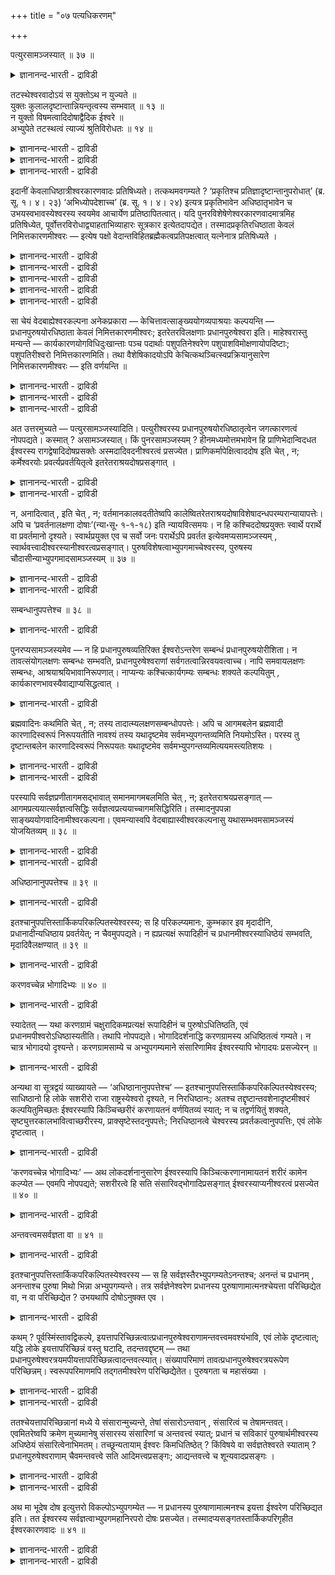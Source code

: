 +++
title = "०७ पत्यधिकरणम्"

+++

पत्युरसामञ्जस्यात् ॥ ३७ ॥  
<details><summary>ज्ञानानन्द-भारती - द्राविडी</summary>

पत्युरसामञ्जस्यात् ॥ ३७ ॥
</details>

तटस्थेश्वरवादोऽयं स युक्तोऽथ न युज्यते ॥  
युक्तः कुलालदृष्टान्तान्नियन्तृत्वस्य सम्भवात् ॥ १३ ॥  
न युक्तो विषमत्वादिदोषाद्वैदिक ईश्वरे ॥  
अभ्युपेते तटस्थत्वं त्याज्यं श्रुतिविरोधतः ॥ १४ ॥  
<details><summary>ज्ञानानन्द-भारती - द्राविडी</summary>

--वैयासिग न्यायमाला
</details>

<details><summary>ज्ञानानन्द-भारती - द्राविडी</summary>

इदु तडस्तरायुळ्ळ (निमित्त मात्तिररायुळ्ळ) ईसुवर रैच् चॊल्लुम् मदम्। अदु युक्तमा? अल्लदु युक्तमिल्लैया? कुयवऩ् ऎऩ्ऱ तिरुष्टान्दत्तिऩाल् नियमऩम् सॆय्युम् तऩ्मै पॊरुन्दुमादलाल्, (इन्द मदम्) युक्तम् ताऩ्।
</details>

<details><summary>ज्ञानानन्द-भारती - द्राविडी</summary>

विषममाय् (पक्षबादत्तुडऩ्) इरुक्कुम् तऩ्मै मुदलाऩ तोषम् इरुप्पदाल् (इन्द मदम्) युक्तमिल्लै। वेदत्तिल् कण्ड ईसुवररै ऒप्पुक्कॊळ्ळुम् विषयत्तिल् तडस्तमायिरुत्तल् वेदत्तिऱ्कु विरोदमाय् इरुप्पदाल् तळ्ळिविड वेण्डियदागुम्।
</details>

इदानीं केवलाधिष्ठात्रीश्वरकारणवादः प्रतिषिध्यते। तत्कथमवगम्यते ? ‘प्रकृतिश्च प्रतिज्ञादृष्टान्तानुपरोधात्’ (ब्र. सू. १। ४। २३) ‘अभिध्योपदेशाच्च’ (ब्र. सू. १। ४। २४) इत्यत्र प्रकृतिभावेन अधिष्ठातृभावेन च उभयस्वभावस्येश्वरस्य स्वयमेव आचार्येण प्रतिष्ठापितत्वात्। यदि पुनरविशेषेणेश्वरकारणवादमात्रमिह प्रतिषिध्येत, पूर्वोत्तरविरोधाद्व्याहताभिव्याहारः सूत्रकार इत्येतदापद्येत। तस्मादप्रकृतिरधिष्ठाता केवलं निमित्तकारणमीश्वरः — इत्येष पक्षो वेदान्तविहितब्रह्मैकत्वप्रतिपक्षत्वात् यत्नेनात्र प्रतिषिध्यते ।

<details><summary>ज्ञानानन्द-भारती - द्राविडी</summary>

केसङ्गळैप् पिय्त्तॆरिन्द जैऩर्गळिऩ् मदत्तै कण्डित्तुविट्टु जडादारिगळाऩ माहेसुवरर् कळिऩ् मदत्तै कण्डिक्किऱार्, सैवर्, पासुबदर्, कारुणिग सित्तान्दिगळ्, काबालिगर् ऎऩ्ऱु नाऩ्गु पिरिवु उळ्ळवर्गळ् माहेसुवरर्गळ्। इन्द अदिगरणत्तिऱ्कु पत्यदिगरणम्, पासुबदादिगरणम् ऎऩ्ऱु इरण्डु पॆयरुण्डु। प्रह्मवादिगळ् पिरह्मत्तै अबिन्द निमित्तोबादाऩमाग अदावदु निमित्त कारणमागवुम्, उबादाऩगारणमागवुम् कूऱुगिऱार्गळ्। इदऱ्कु विरुत्त माग माहेसुवरर्गळ्। पसुबदियाऩ ईसुवरऩ् निमित्त कारणम्दाऩ् उबादाऩ कारणमल्ल पिरदाऩम् ताऩ् उबादाऩ कारणम् ऎऩ्ऱु सॊल्गिऱार्गळ्। इवर्गळिऩ् मदम् कण्डिक्कप्पडुगिऱदु। इन्द युक्तिगळैक् कॊण्डे ईसुवरऩै निमित्त कारणमाग मट्टुम् ऒप्पुक्कॊळ्गिऱ हैरऩ्यगर्बर्गळ्, पादञ्जलयोगिगळ्, नैयायिगर्गळ् इवर्गळिऩ् मदमुम् कण्डिक्कप्पट्टदाग आगिऱदु।
</details>

<details><summary>ज्ञानानन्द-भारती - द्राविडी</summary>

उलगिल् कुडम् मुदलाऩ कारियङ्गळुक्कु मण् मुदलाऩवै उबादाऩ कारणमायुम्, कुयवऩ् मुदलाऩ वर्गळ् निमित्त कारणमायुमिरुप्पदै पार्त्तिरुक्किऱोम्। इदे पोल उलगम् मुऴुवदऱ्कुम् ईसुवरऩ् निमित्त कारणमायुम् पिरदाऩम् अल्लदु परमाणु उबादाऩ कारणमायुमिरुप्पदुदाऩ् पॊरुन्दुम्। ऒरुवरैये उबादाऩमायुम् निमित्तमायुम् ऒप्पुक्कॊळ्वदु लोगविरुत्तमाऩदाल् सरियल्ल ऎऩ्ऱु पूर्वबक्षम्।
</details>

<details><summary>ज्ञानानन्द-भारती - द्राविडी</summary>

निमित्त कारणमाऩ ईसुवरऩ् सिल पिराणिगळै सुगिगळायुम्, सिल पिराणिगळै तुक्किगळायुम् पडैप्प ताल् अवरुक्कुबक्षबादम्, करुणैयिल्लामै मुदलाऩ तोषङ्गळ् एऱ्पडुम्। पिरह्म वादिगळ् सुरुदि पिरमाण पलत्तैक्कॊण्डु जीवर्गळिऩ् पुण्य पाबगर्माक्कळै यऩुसरित्तु सुगिगळायुम् तुक्किगळायुम् सॆय्गिऱार् ऎऩ्ऱु सॊल्गिऱार्गळ्। नीङ्गळुम् सुरुदियै पिरमाणमाग ऒप्पुक् कॊण्डाल् अदिल् कूऱियबडि ईसुवरऩै अबिन्दनिमित् तो पादाऩमागत्ताऩ् ऒप्पुक्कॊळ्ळवेण्डुम्। आगवे ईसुवरऩ् केवल निमित्तगारणम् ऎऩ्ऱ वादम् सरियल्ल)।
</details>

<details><summary>ज्ञानानन्द-भारती - द्राविडी</summary>

इप्पॊऴुदु वॆऱुम् अदिष्टादावायिरुक्कुम् ईसुवरऩै कारणमॆऩ्ऱु सॊल्लुम् वादम् मऱुक्कप्पडुगिऱदु।
</details>

<details><summary>ज्ञानानन्द-भारती - द्राविडी</summary>

अदु ऎप्पडि अऱियप्पडुगिऱदु? "पिरगिरुदियुम् पिरदिक्ञै तिरुष्टान्दम् इवैगळुक्कुक् कॆडुदल् इल्लाददिऩाल्” (१-४-२३) "सिरुष्टि सङ्गल्बम् सॊल्लियिरुप्पदालुम्" (१-४-२४) ऎऩ्ऱविडत्तिल् पिरगिरुदित्तऩ्मैयालुम् (उबादाऩगारणम्) अदिष् टादावॆऩ्ऱ तऩ्मैयिऩालुम् (निमित्त कारणम्) इरण्डुविद स्वबावत्तैयुमुडैय ईसुवरऩ् आसार्याराल् तऩ्ऩालेये स्ताबिक् कप्पट्टिरुप्पदाल्, पॊदुवाग ईसुवरऩ् कारणमॆऩ्ऱ वादमे इङ्गे मऱुक्कप्पडुमेयाऩाल्, मुऩ् पिऩ्ऩुळ्ळवैगळुक्कु विरोदम् एऱ्पडुवदाल्, (ऒऩ्ऱुक्कॊऩ्ऱु मुरण्बट्टु) अडिबडक्कूडियदैये सॊऩ्ऩवराग उळ्ळवर् सूत्र कारर् ऎऩ्ऱ इदु एऱ्पडुम्। आगैयाल्, पिरगिरुदियिल्ला तवराय् वॆऱुम् अदिष्टादावा यिरुक्कुम् निमित्त कारणम् ईसुवरऩ् ऎऩ्ऱ इन्द पक्षम्, वेदान्दत्तिल् उबदेसिक्कप्पट्टुळ्ळ पिरह्मम् ऒऩ्ऱेयॆऩ्बदऱ्कु ऎदिर्बक्षमायिरुप्पदाल्, पिरयत्तिऩत्तुडऩ् इङ्गे मऱुक्कप्पडुगिऱदु।
</details>

सा चेयं वेदबाह्येश्वरकल्पना अनेकप्रकारा — केचित्तावत्साङ्ख्ययोगव्यपाश्रयाः कल्पयन्ति — प्रधानपुरुषयोरधिष्ठाता केवलं निमित्तकारणमीश्वरः; इतरेतरविलक्षणाः प्रधानपुरुषेश्वरा इति। माहेश्वरास्तु मन्यन्ते — कार्यकारणयोगविधिदुःखान्ताः पञ्च पदार्थाः पशुपतिनेश्वरेण पशुपाशविमोक्षणायोपदिष्टाः; पशुपतिरीश्वरो निमित्तकारणमिति। तथा वैशेषिकादयोऽपि केचित्कथञ्चित्स्वप्रक्रियानुसारेण निमित्तकारणमीश्वरः — इति वर्णयन्ति ॥

<details><summary>ज्ञानानन्द-भारती - द्राविडी</summary>

वेदत्तिऱ्कु वॆळिप्पट्टदाऩ अन्द इन्द ईसुवर कल्बऩै पलविदमायिरुक्किऱदु (सेच्वर) साङ्गियत् तैयुम् योगत्तैयुम् आसिरयिक्कुम् सिलर् (हिरण्य कर्प्पर्, पदञ्जलि मुदलाऩवर्गळ्) पिरदाऩम् पुरुषऩ् इव्विरण्डिऱ्कुम् अदिष्टादावाग वॆऱुम् निमित्त कारणमाग इरुप्पवर् ईसुवरऩ् ऎऩ्ऱुम् पिरदाऩम्, पुरुषऩ्, ईसुवरऩ् इवर्गळ् वॆव्वेऱु स्वबावमुळ्ळ वर्गळ् ऎऩ्ऱुम् कल्बिक्किऱार्गळ्।
</details>

<details><summary>ज्ञानानन्द-भारती - द्राविडी</summary>

महेसुवरऩैयण्डिऩवर्गळो ऎण्णुगिऱार्गळ् पसुबदियाऩ ईसुवरऩाल् पसुक्कळ् पासत्तिलिरुन्दु विडुबड वेण्डियदऱ्काग, १। कार्यम् (पिरदाऩत्तिलिरुन्दु उण्डागुम् महत् मुदलियदु), २। कारणम् (पिरदाऩमुम् ईसुवरऩुम्), ३। योगम् (समादि), ४। विदि (स्नाऩम् मुदलियदु), ५। तुक्कान्दम् (तुक्कत्तिऩ् मुडिवु मोक्षम्) ऎऩ्ऱु ऐन्दु पदार्त्तङ्गळ् उबदेसिक्कप् पट्टिरुक्किऩ्ऱऩ; पसुबदियाऩ ईसुवरऩ् निमित्त कारणम् ऎऩ्ऱु वर्णिक्किऱार्गळ्।
</details>

<details><summary>ज्ञानानन्द-भारती - द्राविडी</summary>

अप्पडिये वैसेषिगर् मुदलाऩ सिलरुम् सिरमप्पट्टु तङ्गळ् पिरगिरियैयै (निर्वसऩक् किरमत्तै) अऩुसरित्तु ईसुवरऩ् निमित्त कारणम् ऎऩ्ऱु वर्णिक्किऱार्गळ्।
</details>

अत उत्तरमुच्यते — पत्युरसामञ्जस्यादिति। पत्युरीश्वरस्य प्रधानपुरुषयोरधिष्ठातृत्वेन जगत्कारणत्वं नोपपद्यते। कस्मात् ? असामञ्जस्यात्। किं पुनरसामञ्जस्यम् ? हीनमध्यमोत्तमभावेन हि प्राणिभेदान्विदधत ईश्वरस्य रागद्वेषादिदोषप्रसक्तेः अस्मदादिवदनीश्वरत्वं प्रसज्येत। प्राणिकर्मापेक्षित्वाददोष इति चेत् , न; कर्मेश्वरयोः प्रवर्त्यप्रवर्तयितृत्वे इतरेतराश्रयदोषप्रसङ्गात् ।

<details><summary>ज्ञानानन्द-भारती - द्राविडी</summary>

आगैयाल् “पदिक्कु, सामञ्जस्यम् इल्ला तदिऩाल्” ऎऩ्ऱु पदिल् सॊल्लप्पडुगिऱदु। “पदिक्कु”, ईसुवरऩुक्कु पिरदाऩम् पुरुषऩ् इवर्गळुक्कु अदिष्टादा ऎऩ्ऱ तऩ्मैयिऩाल् जगत्तिऱ्कु (निमित्त) कारणमायिरुक्कुम् तऩ्मै पॊरुन्दादु। ऎऩ्ऩ कारणत्तिऩाल्? "सामञ्जस्यम् इल्लाददिऩाल्” सामञ्जस्यम् इल्लाददु (पॊरुत्तमिल्लाददु) ऎऩ्ऩ? कीऴ्त्तरम्, नडुत्तरम्, मेल्दरम् ऎऩ्ऱ तऩ्मैयुडऩ् वॆव्वेऱु पिराणिगळै सिरुष्टिक्किऱ ईसुवरऩुक्कु रागम् त्वेषम् मुदलिय तोषङ्गळ् एऱ्पडुमाऩदिऩाल् नम् मुदलाऩवर्गळैप्पोलवे ईसुवरत्तऩ्मैये इल्लै ऎऩ्ऱु एऱ्पट्टुविडुम्।
</details>

<details><summary>ज्ञानानन्द-भारती - द्राविडी</summary>

पिराणिगळुडैय कर्मा अबेक्षिक्कप्पडुवदाल् तोषम् इल्लै ऎऩ्ऱाल्, सरियल्ल; 'कर्माविऱ्कुम्, ईसुवरऩुक्कुम् पिरविरुत्तिक्कप्पडुम् तऩ्मै पिरविरुत् तिक्कच् चॆय्युम् तऩ्मै ऎऩ्ऱाल् ऒऩ्ऱुक्कॊऩ्ऱु आसिरयमायिरुत्तल् ऎऩ्ऱ तोषम् एऱ्पडुमाऩदिऩाल्।
</details>

न, अनादित्वात् , इति चेत् , न; वर्तमानकालवदतीतेष्वपि कालेष्वितरेतराश्रयदोषाविशेषादन्धपरम्परान्यायापत्तेः। अपि च ‘प्रवर्तनालक्षणा दोषाः’(न्या॰सू॰ १-१-१८) इति न्यायवित्समयः। न हि कश्चिददोषप्रयुक्तः स्वार्थे परार्थे वा प्रवर्तमानो दृश्यते। स्वार्थप्रयुक्त एव च सर्वो जनः परार्थेऽपि प्रवर्तत इत्येवमप्यसामञ्जस्यम् , स्वार्थवत्त्वादीश्वरस्यानीश्वरत्वप्रसङ्गात्। पुरुषविशेषत्वाभ्युपगमाच्चेश्वरस्य, पुरुषस्य चौदासीन्याभ्युपगमादसामञ्जस्यम् ॥ ३७ ॥

<details><summary>ज्ञानानन्द-भारती - द्राविडी</summary>

आदियऱ्ऱदायिरुप्पदाल् (तोषम्) इल्लै ऎऩ्ऱाल्, (अदुवुम्) सरियिल्लै; इप्पॊऴुदुळ्ळ कालत्तिल् पोलवे सॆऩ्ऱ कालङ्गळिलुम्गूड ऒऩ्ऱुक्कॊऩ्ऱु आसिरयित्तल् ऎऩ्ऱ तोषत्तिल् वित्यासमिल्ला तदिऩाल्, कुरुट्टु परम्बरै नियायमे एऱ्पडुमाऩदिऩाल्।
</details>

<details><summary>ज्ञानानन्द-भारती - द्राविडी</summary>

मेलुम्, पिरविरुत्तियॆऩ्बदै अडैयाळमागक् कॊण्डवै तोषङ्गळ् (रागत्वेषङ्गळ्) ऎऩ्बदु नैयायिगर्गळिऩ् कोट्पाडु, तोषत्तिऩाल् एवप्पडा मलिरुक्कुम् ऎवऩुम्, तऩक्कागवावदु मऱ्ऱवऩुक्का कवावदु, पिरविरुत्तिप्पदागक् काणप्पड विल्लै यल्लवा?' ऎल्ला जऩङ्गळुम् तऩ्ऩुडैय पिरयो जऩत्तिऱ्काग एवप्पट्टुत्ताऩ्, मऱ्ऱवरुडैय पिरयो जऩत्तिऱ्कागवुम् पिरविरुत्तिक्किऱार्गळ् ऎऩ्ऱु इव्विद मायुम् पॊरुत्तमिल्लात्तऩ्मै; ईसुवरऩुक्कुम् तऩ् पिरयोजऩम् ऎऩ्ऱु ऒऩ्ऱुळ्ळ तऩ्मै एऱ्पडुवदाल् ईसुवरत्तऩ्मैयिल्लैयॆऩ्ऱु एऱ्पट्टुविडुमाऩदि ऩाल्, ईसुवरऩुक्कु पुरुष विसेषत्तऩ्मै (अवऩुम् ऒरु वगै पुरुषऩ् ऎऩ्ऱु ऒप्पुक्कॊळ्वदालुम्, पुरुषऩुक्कु औदासीऩ्यम् (ऒऩ्ऱिलुम् सम्बन्दप् पडामल् उदासीऩमायिरुक्कुम् तऩ्मै) ऒप्पुक्कॊळ्व तालुम्, पॊरुत्तमिल्लात्तऩ्मै (सित्तिक्किऱदु)।
</details>

सम्बन्धानुपपत्तेश्च ॥ ३८ ॥  
<details><summary>ज्ञानानन्द-भारती - द्राविडी</summary>

सम्बन्दानुबबत्तेच्च ॥ ३८ ॥
</details>

पुनरप्यसामञ्जस्यमेव — न हि प्रधानपुरुषव्यतिरिक्त ईश्वरोऽन्तरेण सम्बन्धं प्रधानपुरुषयोरीशिता। न तावत्संयोगलक्षणः सम्बन्धः सम्भवति, प्रधानपुरुषेश्वराणां सर्वगतत्वान्निरवयवत्वाच्च। नापि समवायलक्षणः सम्बन्धः, आश्रयाश्रयिभावानिरूपणात्। नाप्यन्यः कश्चित्कार्यगम्यः सम्बन्धः शक्यते कल्पयितुम् , कार्यकारणभावस्यैवाद्याप्यसिद्धत्वात् ।

<details><summary>ज्ञानानन्द-भारती - द्राविडी</summary>

मऱुबडियुम् सामञ्जस्यमिल्लाददे (सॊल्लप् पडुगिऱदु) पिरदाऩत्तिऱ्कुम्, पुरुषऩुक्कुम् वेऱायुळ्ळ ईसुवरऩ्, सम्बन्दमऩ्ऩियिल्, पिरदाऩत्तैयुम्, पुरुषऩैयुम् आळमुडियादल्लवा? सम्योगम् (सेरुदल्) ऎऩ्ऱ सम्बन्दमो सम्बविक्कादु; पिरदाऩम्, पुरुषऩ्, ईसुवरऩ्, मूवरुक्कुमे ऎङ्गुमुळ्ळ तऩ्मै यिरुप्पदिऩालुम्, अवयवमऱ्ऱ तऩ्मैयिरुप्पदिऩालुम् समवायम् (पिरिक्क मुडियामल् सेर्न्दिरुप्पबदु) ऎऩ्ऱ सम्बन्दमुम् सम्बविक्कादु; आसिरयम् आसिरयित्तिरुप्पदु ऎऩ्ऱ तऩ्मै निरूबणम् सॆय्यप्पडाददाल्। कार्यत्ति लिरुन्दु अऱियक्कूडियदाय् वेऱुविद सम्बन्दमुम् कल्बिक्क मुडियादु। कार्यत्तऩ्मै, कारणत्तऩ्मै ऎऩ्बदुगूड इदुवरै सित्तिक्काददिऩाल्।
</details>

ब्रह्मवादिनः कथमिति चेत् , न; तस्य तादात्म्यलक्षणसम्बन्धोपपत्तेः। अपि च आगमबलेन ब्रह्मवादी कारणादिस्वरूपं निरूपयतीति नावश्यं तस्य यथादृष्टमेव सर्वमभ्युपगन्तव्यमिति नियमोऽस्ति। परस्य तु दृष्टान्तबलेन कारणादिस्वरूपं निरूपयतः यथादृष्टमेव सर्वमभ्युपगन्तव्यमित्ययमस्त्यतिशयः ।

<details><summary>ज्ञानानन्द-भारती - द्राविडी</summary>

पिरह्मत्तैच् चॊल्गिऱवरुक्कु मात्तिरम् ऎप्पडि? ऎऩ्ऱाल्, अप्पडियल्ल; अनिर्वाच्यमाऩ तादात्म्यम् (अदऩ् स्वरूबमे इदऱ्कु) ऎऩ्ऱ सम्बन्दम् पॊरुन्दुमाऩदिऩाल्।
</details>

<details><summary>ज्ञानानन्द-भारती - द्राविडी</summary>

मेलुम्, 'वेदत्तिऩ् पलत्तैक्कॊण्डु कारणम् मुदलाऩदिऩ् स्वरूबत्तै पिरह्मवादी निरूबणम् सॆय्गिऱार् ऎऩ्बदिऩाल्, अवरुक्कु ऎप्पडि (उलगत्तिल्) काणप्पडुगिऱदो अप्पडियेदाऩ् अवसियम् ऎल्लाम् ऒप्पुक्कॊळ्ळप्पड वेण्डुमॆऩ्ऱ नियमम् किडैयादु। तिरुष्टान्दत्तिऩ् पलत्तैक् कॊण्डु कारणम् मुदलियदिऩ् स्वरूबत्तै निरूबिक्किऱ मऱ्ऱवरुक्को उलगिल् काणप्पडुवदै अऩुसरित्ते ऎल्लाम् ऒप्पुक्कॊळ्ळप्पड वेण्डु मॆऩ्ऱ इन्द वित्यासम् इरुक्किऱदु।
</details>

परस्यापि सर्वज्ञप्रणीतागमसद्भावात् समानमागमबलमिति चेत् , न; इतरेतराश्रयप्रसङ्गात् — आगमप्रत्ययात्सर्वज्ञत्वसिद्धिः सर्वज्ञत्वप्रत्ययाच्चागमसिद्धिरिति। तस्मादनुपपन्ना साङ्ख्ययोगवादिनामीश्वरकल्पना। एवमन्यास्वपि वेदबाह्यास्वीश्वरकल्पनासु यथासम्भवमसामञ्जस्यं योजयितव्यम् ॥ ३८ ॥

<details><summary>ज्ञानानन्द-भारती - द्राविडी</summary>

मऱ्ऱवरुक्कुम् सर्वक्ञर्गळाल् सॆय्यप् पट्टुळ्ळ आगमम् इरुप्पदाल् (इरुवरुक्कुम्) आगमत्तिऩ् पलम् समाऩम् ऎऩ्ऱाल् अप्पडियल्ल; ऒऩ्ऱुक्कॊऩ्ऱु आसिरयित्तल् (ऎऩ्ऱ तोषम्) एऱ्पडुवदाल्, आगमम् पिरमाणम् ऎऩ्ऱु तॆरिन्दाल् ताऩ् सर्वक्ञर् ऎऩ्ऱु सित्तिक्किऱदु, सर्वक्ञर् ऎऩ्ऱु तॆरिन्दाल्दाऩ् आगमम् पिरमाणम् ऎऩ्ऱु तॆरियुम्। (पिरह्मवादिक्कु वेदमुम्, ईसुवरऩुम् अनादियाऩदाल् तोषमिल्लै)।
</details>

<details><summary>ज्ञानानन्द-भारती - द्राविडी</summary>

आगैयाल् साङ्ग्ययोग वादिगळुडैय ईसुवर कल्बऩैयाऩदु पॊरुत्तमऱ्ऱदु। इव्विदमे वेदत्तिऱ्कु वॆळिप्पट्टदायुळ्ळ वेऱु ईसुवर कल्बऩैगळिलुम् उसिदम् पोल सामञ्जस्य मिल्लामै सेर्त्तुक्कॊळ्ळ वेण्डियदु।
</details>

अधिष्ठानानुपपत्तेश्च ॥ ३९ ॥  
<details><summary>ज्ञानानन्द-भारती - द्राविडी</summary>

अदिष्टानानुबबत्तेच्च ॥ ३९ ॥
</details>

इतश्चानुपपत्तिस्तार्किकपरिकल्पितस्येश्वरस्य; स हि परिकल्प्यमानः, कुम्भकार इव मृदादीनि, प्रधानादीन्यधिष्ठाय प्रवर्तयेत्; न चैवमुपपद्यते। न ह्यप्रत्यक्षं रूपादिहीनं च प्रधानमीश्वरस्याधिष्ठेयं सम्भवति, मृदादिवैलक्षण्यात् ॥ ३९ ॥

<details><summary>ज्ञानानन्द-भारती - द्राविडी</summary>

तार्क्किगर्गळाल् कल्बिक्कप्पडुम् ईसुवरऩुक्कु, इन्द कारणत्तिऩालुम्, पॊरुन्दामै - अन्द कल्बिक्कप् पडुगिऱवर्, कुयवऩ् मण् मुदलियवैगळैप् पोल, पिरदाऩम् मुदलियवैगळै नियमऩम् सॆय्दु पिरविरुत्तिक्कच् चॆय्य वेण्डुम्? अव्विदमो पॊरुन्दादु। पिरत्यक्षमागाददुम् रूबम् मुदलियदु अऱ्ऱदायुम् उळ्ळ पिरदाऩम् ईसुवरऩुक्कुक् कट्टुप् पट्टदागसम्बविक्कादल्लवा, मण् मुदलियदिलिरुन्दु वेऱुबट्टु इरुप्पदाल्।
</details>

करणवच्चेन्न भोगादिभ्यः ॥ ४० ॥  
<details><summary>ज्ञानानन्द-भारती - द्राविडी</summary>

करणवच्चेन्न पोगादिप्य: ॥ ४० ॥
</details>

स्यादेतत् — यथा करणग्रामं चक्षुरादिकमप्रत्यक्षं रूपादिहीनं च पुरुषोऽधितिष्ठति, एवं प्रधानमपीश्वरोऽधिष्ठास्यतीति। तथापि नोपपद्यते। भोगादिदर्शनाद्धि करणग्रामस्य अधिष्ठितत्वं गम्यते। न चात्र भोगादयो दृश्यन्ते। करणग्रामसाम्ये च अभ्युपगम्यमाने संसारिणामिव ईश्वरस्यापि भोगादयः प्रसज्येरन् ॥

<details><summary>ज्ञानानन्द-भारती - द्राविडी</summary>

पिरत्यक्षमायिल्लाददुम्, रूबम् मुदलियदऱ्ऱ तायुमुळ्ळ कण् मुदलाऩ इन्दिरिय समूहत्तै ऎप्पडि पुरुषऩ् अदिष्टिक्किऱाऩो (नियमऩम् सॆय्गिऱाऩो) अव्विदमे ईसुवरऩुम् पिरदाऩत्तै अदिष्टिक्कलाम् ऎऩ्ऱु इदु इरुक्कलामे? ऎऩ्ऱाल्, अप्पडियाऩालुम् पॊरुन्दादु। पोगम् मुदलाऩदु काणप्पडुवदिऩाल् अल्लवा इन्दिरिय समूहम् नियमिक्कप्पट्टुळ्ळदॆऩ्ऱु अऱियप्पडुगिऱदु? इङ्गेयो (ईसुवरऩ् विषयत्ति लेयो) पोगम् मुदलियवै काणप्पडविल्लै इन्दिरिय समूहत्तुडऩ् समाऩत्तऩ्मै (पिरदाऩत् तिऱ्कु) ऒप्पुक्कॊळ्ळप्पडुमेयाऩाल्, संसारिगळैप् पोलवे ईसुवरऩुक्कुम् पोगम् मुदलियवै उण्डॆऩ्ऱु एऱ्पडुम्।
</details>

अन्यथा वा सूत्रद्वयं व्याख्यायते — ‘अधिष्ठानानुपपत्तेश्च’ — इतश्चानुपपत्तिस्तार्किकपरिकल्पितस्येश्वरस्य; साधिष्ठानो हि लोके सशरीरो राजा राष्ट्रस्येश्वरो दृश्यते, न निरधिष्ठानः; अतश्च तद्दृष्टान्तवशेनादृष्टमीश्वरं कल्पयितुमिच्छतः ईश्वरस्यापि किञ्चिच्छरीरं करणायतनं वर्णयितव्यं स्यात्; न च तद्वर्णयितुं शक्यते, सृष्ट्युत्तरकालभावित्वाच्छरीरस्य, प्राक्सृष्टेस्तदनुपपत्तेः; निरधिष्ठानत्वे चेश्वरस्य प्रवर्तकत्वानुपपत्तिः, एवं लोके दृष्टत्वात् ।

<details><summary>ज्ञानानन्द-भारती - द्राविडी</summary>

अल्लदु इरण्डु सूत्तिरङ्गळुक्कुम् वेऱु विदमाग वियाक्याऩम् सॆय्यप्पडुगिऱदु। "अदिष्टाऩम् पॊरुन्दाददिऩालुम्" इदिऩालुम् तार्क्किगर्गळाल् कल्बिक्कप्पडुम् ईसुवरऩुक्कु पॊरुन्दामै; उलगत्तिल् अदिष्टाऩम् उळ्ळवऩाग - सरीरमुडैयवऩाग -अल्लवा, अरसऩ् राज्यत्तिऱ्कु ईसुवरऩाग (आळुबवऩाग) काणप्पडुगिऱाऩ्? अदिष्टाऩ मिल्ला तवऩाग (सरीरमिल्लादवऩाग) काणप्पडुवदिल्लै। आगैयिऩालेये, अन्द तिरुष्टान्दत्तैक् कॊण्डु कण्णुक्कुत् तॆरियाद ईसुवरऩै कल्बिक्क विरुम्बु किऱवरुक्कु, ईसुवरऩुक्कुक् कूड इन्दिरियङ्गळुक्कु इरुप्पिडमाय् एदेऩुम् सरीरम् वर्णिक्क वेणडिय तायिरुक्कुम्; आऩाल् अदु वर्णिक्क मुडियादु, सरीरम् स्रुष्टिक्कुप् पिऩ्ऩुळ्ळ कालत्तिल् एऱ्पडक्कूडियदाल् स्रुष्टिक्कु मुऩ्ऩाल् अदु इरुप्पदु पॊरुन्दाद तिऩाल्। ईसुवरऩुक्कु अदिष्टाऩम् (सरीरम्) इल्लात् तऩ्मै ऎऩ्ऱालो पिरविरुत्तिक्कच् चॆय्युम्दऩ्मै पॊरुन्दादु, इव्विदम् उलगत्तिल् काणप्पडुवदाल्।
</details>

‘करणवच्चेन्न भोगादिभ्यः’ — अथ लोकदर्शनानुसारेण ईश्वरस्यापि किञ्चित्करणानामायतनं शरीरं कामेन कल्प्येत — एवमपि नोपपद्यते; सशरीरत्वे हि सति संसारिवद्भोगादिप्रसङ्गात् ईश्वरस्याप्यनीश्वरत्वं प्रसज्येत ॥ ४० ॥

<details><summary>ज्ञानानन्द-भारती - द्राविडी</summary>

"इन्दिरियङ्गळुडऩ् कूडिय सरीरम् उण्डु ऎऩ्ऱाल् सरियिल्लै, पोगम् मुदलियवै एऱ्पडुमाऩदाल्" उलगत्तिल् काण्बदैयऩुसरित्तु ईसुवरऩुक्कुम्, इन्दिरियङ्गळुक्कु इरुप्पिडमाग इष्टप्पडि (तऩ् सङ्गल्बत्ताल् अबौदिगमाग उण्डावदाग) एदेऩुम् सरीरम् कल्बिक्कप्पडुमे याऩाल्, अप्पडियुम् पॊरुन्दादु; सरीरत्तैयुडैयदऩ्मैयॆऩ्ऱाल्, संसारिगळ् पोलवे, पोगम् मुदलाऩदु एऱ्पडुमाऩदिऩाल् ईसुवर ऩुक्कुम्गूड अनीसुवरत्तऩ्मै एऱ्पट्टुविडुम्।
</details>

अन्तवत्त्वमसर्वज्ञता वा ॥ ४१ ॥  
<details><summary>ज्ञानानन्द-भारती - द्राविडी</summary>

अन्दवत्वमसर्वज्ञदा वा ॥ ४१ ॥
</details>

इतश्चानुपपत्तिस्तार्किकपरिकल्पितस्येश्वरस्य — स हि सर्वज्ञस्तैरभ्युपगम्यतेऽनन्तश्च; अनन्तं च प्रधानम् , अनन्ताश्च पुरुषा मिथो भिन्ना अभ्युपगम्यन्ते। तत्र सर्वज्ञेनेश्वरेण प्रधानस्य पुरुषाणामात्मनश्चेयत्ता परिच्छिद्येत वा, न वा परिच्छिद्येत ? उभयथापि दोषोऽनुषक्त एव ।

<details><summary>ज्ञानानन्द-भारती - द्राविडी</summary>

इदिऩालुम् तार्क्किगर्गळाल् कल्बिक्कप्पडुम् ईसुवरऩुक्कु पॊरुन्दामै अवर् सर्वक्ञर् ऎऩ्ऱुम्, नासमऱ्ऱवर् ऎऩ्ऱुम्, अवर्गळाल् ऒप्पुक्कॊळ्ळप् पडुगिऱार्। नासमऱ्ऱदु पिरदाऩम्, नासमऱ्ऱवर्गळ् पुरुषर्गळ्, ऒरुवरुक्कॊरुवर् वेऱुबट्टवर्गळ् ऎऩ्ऱु ऒप्पुक्कॊळ्ळप्पडुगिऩ्ऱऩ। अदिल् सर्वक्ञऩाऩ ईसुवरऩाल् पिरदाऩत्तिऱ्कुम्, पुरुषर्गळुक्कुम् तऩक्कुम् (परिमाणत्तिलुम् ऎण्णिलुम्) "इव्वळवु" ऎऩ्बदु तीर्माऩिक्कप्पडुगिऱदा? तीर्माऩिक्कप्पडविल्लैया? इरण्डु विदत्तिलुम् तोषम् ऒट्टिऩदागवे इरुक्कुम्।
</details>

कथम् ? पूर्वस्मिंस्तावद्विकल्पे, इयत्तापरिच्छिन्नत्वात्प्रधानपुरुषेश्वराणामन्तवत्त्वमवश्यंभावि, एवं लोके दृष्टत्वात्; यद्धि लोके इयत्तापरिच्छिन्नं वस्तु घटादि, तदन्तवद्दृष्टम् — तथा प्रधानपुरुषेश्वरत्रयमपीयत्तापरिच्छिन्नत्वादन्तवत्स्यात्। संख्यापरिमाणं तावत्प्रधानपुरुषेश्वरत्रयरूपेण परिच्छिन्नम्। स्वरूपपरिमाणमपि तद्गतमीश्वरेण परिच्छिद्येेतेत। पुरुषगता च महासंख्या ।

<details><summary>ज्ञानानन्द-भारती - द्राविडी</summary>

ऎप्पडि? मुदल् विगल्बत्तिल्, "इव्वळवु” ऎऩ्ऱु अळवुक्कुट्पट्टुविट्टबडियाल्, पिरदाऩम् पुरुषऩ् ईसुवरऩ् इवर्गळुक्कु नासम् अवसियम् एऱ्पडुम्, इव्विदमे उलगत्तिल् काणप्पडुवदाल्, उलगत्तिल् वस्तिरम् मुदलाऩ ऎन्द वस्तु इव्वळवॆऩ्ऱु निच्चयिक्कप्पट्टदो, अदु नासमुळ्ळदागवेयल्लवा काणप्पडुगिऱदु? अव्विदमे इव्वळवॆऩ्ऱु तीर्माऩिक्कप्पट्टबडियाल् पिरदाऩम् पुरुषऩ् ईसुवरऩ् ऎऩ्ऱ मूऩ्ऱुमे नासमुळ्ळदु ऎऩ्ऱु आगुम्।
</details>

<details><summary>ज्ञानानन्द-भारती - द्राविडी</summary>

पिरदाऩम् पुरुषऩ् ईसुवरऩ् इवै मूऩ्ऱु ऎऩ्ऱ विदमाग ऎण्णिक्कैयिऩ् स्वरूबम् तीर्माऩिक्कप् पट्टुविट्टदु। अवैगळुक्कुळ्ळ स्वरूब विषयमाऩ अळवुम् ईसुवरऩाल् निच्चयिक्कप्पडुम् ऎऩ्ऱु।
</details>

ततश्चेयत्तापरिच्छिन्नानां मध्ये ये संसारान्मुच्यन्ते, तेषां संसारोऽन्तवान् , संसारित्वं च तेषामन्तवत्। एवमितरेष्वपि क्रमेण मुच्यमानेषु संसारस्य संसारिणां च अन्तवत्त्वं स्यात्; प्रधानं च सविकारं पुरुषार्थमीश्वरस्य अधिष्ठेयं संसारित्वेनाभिमतम्। तच्छून्यतायाम् ईश्वरः किमधितिष्ठेत् ? किंविषये वा सर्वज्ञतेश्वरते स्याताम् ? प्रधानपुरुषेश्वराणाम् चैवमन्तवत्त्वे सति आदिमत्त्वप्रसङ्गः; आद्यन्तवत्त्वे च शून्यवादप्रसङ्गः ।

<details><summary>ज्ञानानन्द-भारती - द्राविडी</summary>

ईसुवरऩ् सर्वक्ञराऩदाल् जीवर्गळिऩ् पॆरिय ऎण्णिक्कैयुम् (इत्तऩै जीवर्गळॆऩ्ऱु) अवराल् अऱियप्पट्टुविडुम्। आगैयाल् इव्वळवॆऩ्ऱु अळवुक् कुट्पट्टवर्गळिऩ् मत्तियिल् ऎन्द संसारिगळ् संसारत् तिलिरुन्दु विडुबडुगिऱार्गळो, अवर्गळुडैय संसारम् ऎल्लैयुळ्ळदु; अवर्गळुडैय संसारित्तऩमुम् ऎल्लैयुळ्ळदु। इव्विदमे मऱ्ऱवर्गळुम् वरिसैयाग विडुबडुम्बोदु संसारत्तिऱ्कुम् संसारित्तऩत् तिऱ्कुम् मुडिवुळ्ळ तऩ्मै एऱ्पडुम्। विगारङ्गळुडऩ् (कारियङ्गळुडऩ्) कूडिऩ पिरदाऩमुम् पुरुषऩुडैय पिरयोजऩत्तिऱ्काग ईसुवरऩाल अदिष्टिक्कप्पडुवदाय् संसारम् ऎऩ्ऱु अबिप्रायप्पडप्पडुगिऱदु; अदु इल्लामल् पोय् विट्टाल् ईसुवरऩ् ऎदै अदिष्टिप्पार्? ऎदै विषयमागवुडैयदाग सर्वक्ञत् तऩ्मैयुम् ईसुवरत्तऩ्मैयुम् इरुक्क मुडियुम्। (ञाऩत्तिऱ्कु विषयमुम् आळुवदऱ्कु विषयमुम् इल्लामल् पोय्विडुगिऱबडियाल् ईसुवरऩ् सर्वक्ञ ऩागवुम् सर्वेसुवरऩागवुम् आग मुडियादु)।
</details>

<details><summary>ज्ञानानन्द-भारती - द्राविडी</summary>

इव्विदम् पिरदाऩत्तिऱ्कुम् पुरुषऩुक्कुम् ईसुवरऩुक्कुम् मुडिवुळ्ळ तऩ्मैयिरुक्कुमेयाऩाल्, आदियुळ्ळ तऩ्मैयुम् उण्डॆऩ्ऱु एऱ्पडुम्। आदियुम् अन्दमुम् उण्डॆऩ्ऱालो सूऩ्यवादमागवे एऱ्पडुम्।
</details>

अथ मा भूदेष दोष इत्युत्तरो विकल्पोऽभ्युपगम्येत — न प्रधानस्य पुरुषाणामात्मनश्च इयत्ता ईश्वरेण परिच्छिद्यत इति। तत ईश्वरस्य सर्वज्ञत्वाभ्युपगमहानिरपरो दोषः प्रसज्येत। तस्मादप्यसङ्गतस्तार्किकपरिगृहीत ईश्वरकारणवादः ॥ ४१ ॥

<details><summary>ज्ञानानन्द-भारती - द्राविडी</summary>

इन्ददोषम् एऱ्पडक्कूडादॆऩ्बदऱ्काग पिरदा ऩत्तिऱ्कुम् पुरुषर्गळुक्कुम् तऩक्कुम् “इव्वळवु” ऎऩ्ऱु ऎण्णिक्कै, स्वरूबम् इवैगळिऩ् अळवु तीर्माऩिक्कप् पडुवदिल्लै ऎऩ्ऱ पिऩ् विगल्बम् ऒप्पुक्कॊळ्ळप्पडु मेयाऩाल्, अदिऩाल् ईसुवरऩुक्कु सर्वक्ञत् तऩ्मै ऒप्पुक्कॊण्डदऱ्कु हाऩि ऎऩ्ऱ वेऱु तोषम् एऱ्पडुम् (अवैगळिऩ् ऎल्लैयै अऱियाददिऩाल्)।
</details>

<details><summary>ज्ञानानन्द-भारती - द्राविडी</summary>

आगैयालुम्, तार्क्किगर्गळाल् कल्बिक्कप्पडुम् ईसुवरगारणवादमाऩदु असङ्गदम्।
</details>

